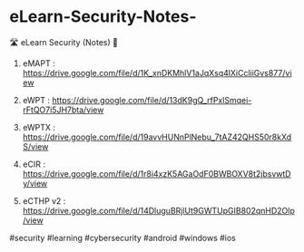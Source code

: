 # eLearn-Security-Notes-
🛣️ eLearn Security (Notes) 📢

1. eMAPT : https://drive.google.com/file/d/1K_xnDKMhlV1aJqXsq4lXiCcliiGvs877/view

2. eWPT : https://drive.google.com/file/d/13dK9gQ_rfPxlSmqei-rFtQO7i5JH7bta/view

3. eWPTX : https://drive.google.com/file/d/19avvHUNnPlNebu_7tAZ42QHS50r8kXdS/view

4. eCIR : https://drive.google.com/file/d/1r8i4xzK5AGaOdF0BWBOXV8t2jbsvwtDy/view

5. eCTHP v2 : https://drive.google.com/file/d/14DluguBRjlUt9GWTUpGIB802qnHD2Olp/view 

#security #learning #cybersecurity #android #windows #ios
